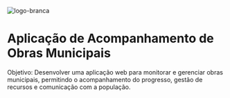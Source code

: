 ![logo-branca](https://github.com/user-attachments/assets/d3e484cd-3716-4205-af2a-38d233b0b0d1)


# Aplicação de Acompanhamento de Obras Municipais
 Objetivo: Desenvolver uma aplicação web para monitorar e gerenciar obras municipais, permitindo
 o acompanhamento do progresso, gestão de recursos e comunicação com a população.
